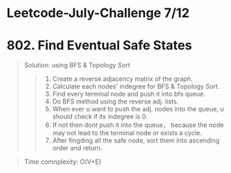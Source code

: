 # Leetcode-July-Challenge 7/12
# 802. Find Eventual Safe States
> Solution: using BFS & Topology Sort
>> 1. Create a reverse adjacency matrix of the graph.  
>> 2. Calculate each nodes' indegree for BFS & Topology Sort.  
>> 3. Find every terminal node and push it into bfs queue.  
>> 4. Do BFS method using the reverse adj. lists.
>> 5. When ever u want to push the adj. nodes into the queue, u should check if its indegree is 0.  
>> 6. If not then dont push it into the queue， because the node may not lead to the terminal node or exists a cycle.  
>> 7. After fingding all the safe node, sort them into ascending order and return.

> Time comnplexity: O(V+E)
